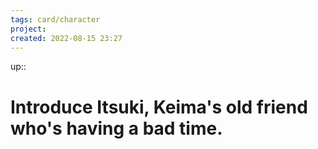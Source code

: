 ```yaml
---
tags: card/character
project: 
created: 2022-08-15 23:27
---
```

up:: 

# Introduce Itsuki, Keima's old friend who's having a bad time.